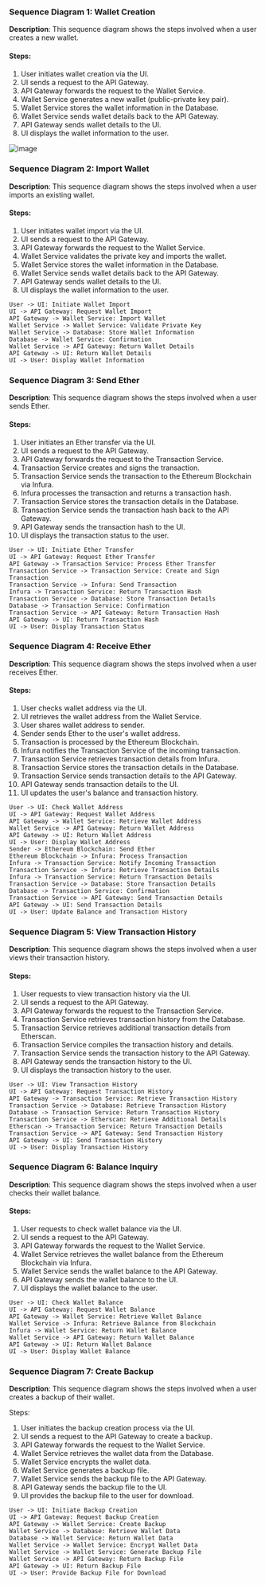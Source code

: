 ### Sequence Diagram 1: Wallet Creation

**Description**: This sequence diagram shows the steps involved when a user creates a new wallet.

#### Steps:
1. User initiates wallet creation via the UI.
2. UI sends a request to the API Gateway.
3. API Gateway forwards the request to the Wallet Service.
4. Wallet Service generates a new wallet (public-private key pair).
5. Wallet Service stores the wallet information in the Database.
6. Wallet Service sends wallet details back to the API Gateway.
7. API Gateway sends wallet details to the UI.
8. UI displays the wallet information to the user.

![image](https://github.com/sharmatarun392000/Blockchain-Projects/assets/83560354/a57f06b8-5dfe-4264-9862-195be61a3382)


### Sequence Diagram 2: Import Wallet

**Description**: This sequence diagram shows the steps involved when a user imports an existing wallet.

#### Steps:
1. User initiates wallet import via the UI.
2. UI sends a request to the API Gateway.
3. API Gateway forwards the request to the Wallet Service.
4. Wallet Service validates the private key and imports the wallet.
5. Wallet Service stores the wallet information in the Database.
6. Wallet Service sends wallet details back to the API Gateway.
7. API Gateway sends wallet details to the UI.
8. UI displays the wallet information to the user.

```plaintext
User -> UI: Initiate Wallet Import
UI -> API Gateway: Request Wallet Import
API Gateway -> Wallet Service: Import Wallet
Wallet Service -> Wallet Service: Validate Private Key
Wallet Service -> Database: Store Wallet Information
Database -> Wallet Service: Confirmation
Wallet Service -> API Gateway: Return Wallet Details
API Gateway -> UI: Return Wallet Details
UI -> User: Display Wallet Information
```

### Sequence Diagram 3: Send Ether

**Description**: This sequence diagram shows the steps involved when a user sends Ether.

#### Steps:
1. User initiates an Ether transfer via the UI.
2. UI sends a request to the API Gateway.
3. API Gateway forwards the request to the Transaction Service.
4. Transaction Service creates and signs the transaction.
5. Transaction Service sends the transaction to the Ethereum Blockchain via Infura.
6. Infura processes the transaction and returns a transaction hash.
7. Transaction Service stores the transaction details in the Database.
8. Transaction Service sends the transaction hash back to the API Gateway.
9. API Gateway sends the transaction hash to the UI.
10. UI displays the transaction status to the user.

```plaintext
User -> UI: Initiate Ether Transfer
UI -> API Gateway: Request Ether Transfer
API Gateway -> Transaction Service: Process Ether Transfer
Transaction Service -> Transaction Service: Create and Sign Transaction
Transaction Service -> Infura: Send Transaction
Infura -> Transaction Service: Return Transaction Hash
Transaction Service -> Database: Store Transaction Details
Database -> Transaction Service: Confirmation
Transaction Service -> API Gateway: Return Transaction Hash
API Gateway -> UI: Return Transaction Hash
UI -> User: Display Transaction Status
```

### Sequence Diagram 4: Receive Ether

**Description**: This sequence diagram shows the steps involved when a user receives Ether.

#### Steps:
1. User checks wallet address via the UI.
2. UI retrieves the wallet address from the Wallet Service.
3. User shares wallet address to sender.
4. Sender sends Ether to the user's wallet address.
5. Transaction is processed by the Ethereum Blockchain.
6. Infura notifies the Transaction Service of the incoming transaction.
7. Transaction Service retrieves transaction details from Infura.
8. Transaction Service stores the transaction details in the Database.
9. Transaction Service sends transaction details to the API Gateway.
10. API Gateway sends transaction details to the UI.
11. UI updates the user's balance and transaction history.

```plaintext
User -> UI: Check Wallet Address
UI -> API Gateway: Request Wallet Address
API Gateway -> Wallet Service: Retrieve Wallet Address
Wallet Service -> API Gateway: Return Wallet Address
API Gateway -> UI: Return Wallet Address
UI -> User: Display Wallet Address
Sender -> Ethereum Blockchain: Send Ether
Ethereum Blockchain -> Infura: Process Transaction
Infura -> Transaction Service: Notify Incoming Transaction
Transaction Service -> Infura: Retrieve Transaction Details
Infura -> Transaction Service: Return Transaction Details
Transaction Service -> Database: Store Transaction Details
Database -> Transaction Service: Confirmation
Transaction Service -> API Gateway: Send Transaction Details
API Gateway -> UI: Send Transaction Details
UI -> User: Update Balance and Transaction History
```

### Sequence Diagram 5: View Transaction History

**Description**: This sequence diagram shows the steps involved when a user views their transaction history.

#### Steps:
1. User requests to view transaction history via the UI.
2. UI sends a request to the API Gateway.
3. API Gateway forwards the request to the Transaction Service.
4. Transaction Service retrieves transaction history from the Database.
5. Transaction Service retrieves additional transaction details from Etherscan.
6. Transaction Service compiles the transaction history and details.
7. Transaction Service sends the transaction history to the API Gateway.
8. API Gateway sends the transaction history to the UI.
9. UI displays the transaction history to the user.

```plaintext
User -> UI: View Transaction History
UI -> API Gateway: Request Transaction History
API Gateway -> Transaction Service: Retrieve Transaction History
Transaction Service -> Database: Retrieve Transaction History
Database -> Transaction Service: Return Transaction History
Transaction Service -> Etherscan: Retrieve Additional Details
Etherscan -> Transaction Service: Return Transaction Details
Transaction Service -> API Gateway: Send Transaction History
API Gateway -> UI: Send Transaction History
UI -> User: Display Transaction History
```

### Sequence Diagram 6: Balance Inquiry

**Description**: This sequence diagram shows the steps involved when a user checks their wallet balance.

#### Steps:
1. User requests to check wallet balance via the UI.
2. UI sends a request to the API Gateway.
3. API Gateway forwards the request to the Wallet Service.
4. Wallet Service retrieves the wallet balance from the Ethereum Blockchain via Infura.
5. Wallet Service sends the wallet balance to the API Gateway.
6. API Gateway sends the wallet balance to the UI.
7. UI displays the wallet balance to the user.

```plaintext
User -> UI: Check Wallet Balance
UI -> API Gateway: Request Wallet Balance
API Gateway -> Wallet Service: Retrieve Wallet Balance
Wallet Service -> Infura: Retrieve Balance from Blockchain
Infura -> Wallet Service: Return Wallet Balance
Wallet Service -> API Gateway: Return Wallet Balance
API Gateway -> UI: Return Wallet Balance
UI -> User: Display Wallet Balance
```
### Sequence Diagram 7: Create Backup

**Description**: This sequence diagram shows the steps involved when a user creates a backup of their wallet.

Steps:
1. User initiates the backup creation process via the UI.
2. UI sends a request to the API Gateway to create a backup.
3. API Gateway forwards the request to the Wallet Service.
4. Wallet Service retrieves the wallet data from the Database.
5. Wallet Service encrypts the wallet data.
6. Wallet Service generates a backup file.
7. Wallet Service sends the backup file to the API Gateway.
8. API Gateway sends the backup file to the UI.
9. UI provides the backup file to the user for download.
```plaintext
User -> UI: Initiate Backup Creation
UI -> API Gateway: Request Backup Creation
API Gateway -> Wallet Service: Create Backup
Wallet Service -> Database: Retrieve Wallet Data
Database -> Wallet Service: Return Wallet Data
Wallet Service -> Wallet Service: Encrypt Wallet Data
Wallet Service -> Wallet Service: Generate Backup File
Wallet Service -> API Gateway: Return Backup File
API Gateway -> UI: Return Backup File
UI -> User: Provide Backup File for Download
```
